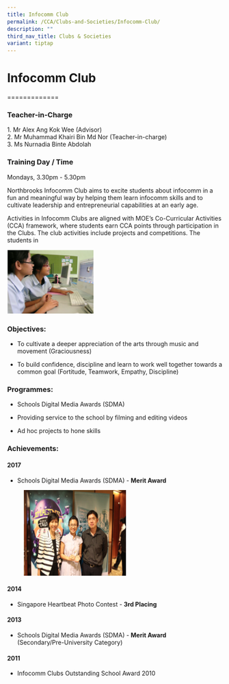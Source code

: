 ```yaml
---
title: Infocomm Club
permalink: /CCA/Clubs-and-Societies/Infocomm-Club/
description: ""
third_nav_title: Clubs & Societies
variant: tiptap
---
```

<h1>Infocomm Club</h1>
<p>=============</p>
<h3>Teacher-in-Charge</h3>
<p>1. Mr Alex Ang Kok Wee (Advisor)
<br>2. Mr Muhammad Khairi Bin Md Nor (Teacher-in-charge)
<br>3. Ms Nurnadia Binte Abdolah</p>
<h3>Training Day / Time</h3>
<p>Mondays, 3.30pm - 5.30pm</p>
<p>Northbrooks Infocomm Club aims to excite students about infocomm in a
fun and meaningful way by helping them learn infocomm skills and to cultivate
leadership and entrepreneurial capabilities at an early age.</p>
<p>Activities in Infocomm Clubs are aligned with MOE’s Co-Curricular Activities
(CCA) framework, where students earn CCA points through participation in
the Clubs. The club activities include projects and competitions. The students
in</p>
<div class="isomer-image-wrapper">
<img style="width:40%" height="auto" width="100%" src="/images/infocomm.png">
</div>
<h3>Objectives:</h3>
<ul data-tight="true" class="tight">
<li>
<p>To cultivate a deeper appreciation of the arts through music and movement
(Graciousness)</p>
</li>
<li>
<p>To build confidence, discipline and learn to work well together towards
a common goal (Fortitude, Teamwork, Empathy, Discipline)</p>
</li>
</ul>
<h3>Programmes:</h3>
<ul>
<li>
<p>Schools Digital Media Awards (SDMA)</p>
</li>
<li>
<p>Providing service to the school by filming and editing videos</p>
</li>
<li>
<p>Ad hoc projects to hone skills</p>
</li>
</ul>
<h3>Achievements:</h3>
<h4>2017</h4>
<ul data-tight="true" class="tight">
<li>
<p>Schools Digital Media Awards (SDMA) -&nbsp;<strong>Merit Award</strong>
</p>
<div class="isomer-image-wrapper">
<img style="width:240px;height:200px;margin-left:15px;" height="auto" width="100%" src="/images/infocomm2.png">
</div>
</li>
</ul>
<h4>2014</h4>
<ul data-tight="true" class="tight">
<li>
<p>Singapore Heartbeat Photo Contest -&nbsp;<strong>3rd Placing</strong>
</p>
</li>
</ul>
<h4>2013</h4>
<ul data-tight="true" class="tight">
<li>
<p>Schools Digital Media Awards (SDMA) -&nbsp;<strong>Merit Award</strong> 
<br>(Secondary/Pre-University Category)</p>
</li>
</ul>
<h4>2011</h4>
<ul data-tight="true" class="tight">
<li>
<p>Infocomm Clubs Outstanding School Award 2010</p>
</li>
</ul>
<p></p>